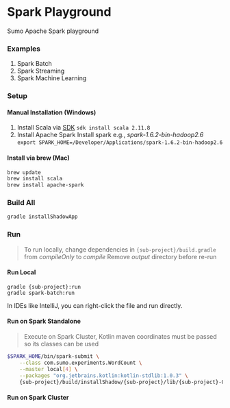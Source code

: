 Spark Playground
================
Sumo Apache Spark playground

###  Examples
1. Spark Batch
2. Spark Streaming
3. Spark Machine Learning

###  Setup

#### Manual Installation (Windows)

1. Install Scala via [SDK](http://sdkman.io/)
    `sdk install scala 2.11.8`
2. Install Apache Spark
    Install spark e.g., *spark-1.6.2-bin-hadoop2.6*
    `export SPARK_HOME=/Developer/Applications/spark-1.6.2-bin-hadoop2.6`

#### Install via brew (Mac)
```bash
brew update
brew install scala
brew install apache-spark
```

### Build All

```bash
gradle installShadowApp
```

### Run

> To run locally, change dependencies in `{sub-project}/build.gradle` from *compileOnly* to *compile*
> Remove *output* directory before re-run

#### Run Local

```
gradle {sub-project}:run
gradle spark-batch:run
```

In IDEs like IntelliJ, you can right-click the file and run directly.

#### Run on Spark Standalone

> Execute on Spark Cluster, Kotlin maven coordinates must be passed so its classes can be used
```bash
$SPARK_HOME/bin/spark-submit \
    --class com.sumo.experiments.WordCount \
    --master local[4] \
    --packages "org.jetbrains.kotlin:kotlin-stdlib:1.0.3" \
    {sub-project}/build/installShadow/{sub-project}/lib/{sub-project}-0.1.0-SNAPSHOT-all.jar
```


#### Run on Spark Cluster
